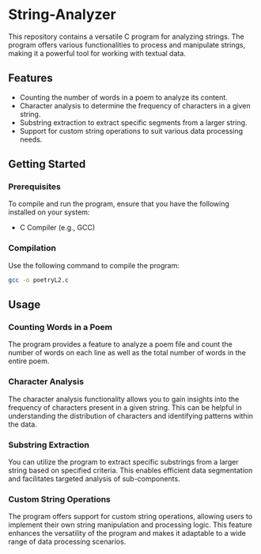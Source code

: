 # String-Analyzer

This repository contains a versatile C program for analyzing strings. The program offers various functionalities to process and manipulate strings, making it a powerful tool for working with textual data.

## Features

- Counting the number of words in a poem to analyze its content.
- Character analysis to determine the frequency of characters in a given string.
- Substring extraction to extract specific segments from a larger string.
- Support for custom string operations to suit various data processing needs.

## Getting Started

### Prerequisites

To compile and run the program, ensure that you have the following installed on your system:

- C Compiler (e.g., GCC)

### Compilation

Use the following command to compile the program:

```bash
gcc -o poetryL2.c
```

## Usage

### Counting Words in a Poem

The program provides a feature to analyze a poem file and count the number of words on each line as well as the total number of words in the entire poem.

### Character Analysis

The character analysis functionality allows you to gain insights into the frequency of characters present in a given string. This can be helpful in understanding the distribution of characters and identifying patterns within the data.

### Substring Extraction

You can utilize the program to extract specific substrings from a larger string based on specified criteria. This enables efficient data segmentation and facilitates targeted analysis of sub-components.

### Custom String Operations

The program offers support for custom string operations, allowing users to implement their own string manipulation and processing logic. This feature enhances the versatility of the program and makes it adaptable to a wide range of data processing scenarios.
